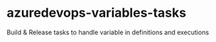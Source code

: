 # azuredevops-variables-tasks
Build &amp; Release tasks to handle variable in definitions and executions